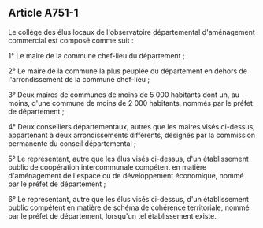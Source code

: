 Article A751-1
----
Le collège des élus locaux de l'observatoire départemental d'aménagement
commercial est composé comme suit :

1° Le maire de la commune chef-lieu du département ;

2° Le maire de la commune la plus peuplée du département en dehors de
l'arrondissement de la commune chef-lieu ;

3° Deux maires de communes de moins de 5 000 habitants dont un, au moins, d'une
commune de moins de 2 000 habitants, nommés par le préfet de département ;

4° Deux conseillers départementaux, autres que les maires visés ci-dessus,
appartenant à deux arrondissements différents, désignés par la commission
permanente du conseil départemental ;

5° Le représentant, autre que les élus visés ci-dessus, d'un établissement
public de coopération intercommunale compétent en matière d'aménagement de
l'espace ou de développement économique, nommé par le préfet de département ;

6° Le représentant, autre que les élus visés ci-dessus, d'un établissement
public compétent en matière de schéma de cohérence territoriale, nommé par le
préfet de département, lorsqu'un tel établissement existe.
